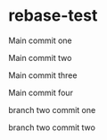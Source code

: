 # rebase-test
Main commit one

Main commit two

Main commit three

Main commit four

branch two commit one

branch two commit two